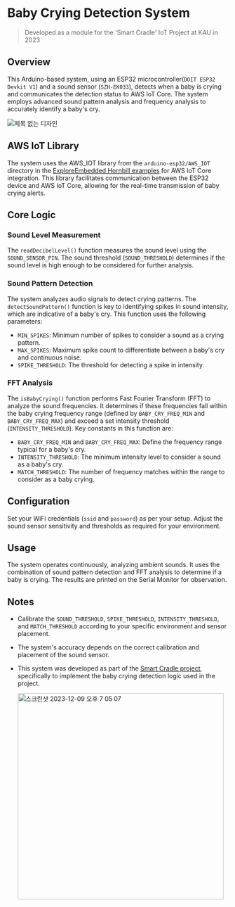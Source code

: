 # Baby Crying Detection System

> Developed as a module for the 'Smart Cradle' IoT Project at KAU in 2023

## Overview
This Arduino-based system, using an ESP32 microcontroller(`DOIT ESP32 Devkit V1`) and a sound sensor (`SZH-EK033`), detects when a baby is crying and communicates the detection status to AWS IoT Core. The system employs advanced sound pattern analysis and frequency analysis to accurately identify a baby's cry.

![제목 없는 디자인](https://github.com/Wendy-Nam/IoT-BabyCryDetection/assets/142412339/c6e6fdbc-da5e-445b-87f8-f025755ffb1c)

## AWS IoT Library
The system uses the AWS_IOT library from the `arduino-esp32/AWS_IOT` directory in the [ExploreEmbedded Hornbill examples](https://github.com/ExploreEmbedded/Hornbill-Examples) for AWS IoT Core integration. This library facilitates communication between the ESP32 device and AWS IoT Core, allowing for the real-time transmission of baby crying alerts.

## Core Logic

### Sound Level Measurement
The `readDecibelLevel()` function measures the sound level using the `SOUND_SENSOR_PIN`. The sound threshold (`SOUND_THRESHOLD`) determines if the sound level is high enough to be considered for further analysis.

### Sound Pattern Detection
The system analyzes audio signals to detect crying patterns. The `detectSoundPattern()` function is key to identifying spikes in sound intensity, which are indicative of a baby's cry. This function uses the following parameters:
- `MIN_SPIKES`: Minimum number of spikes to consider a sound as a crying pattern.
- `MAX_SPIKES`: Maximum spike count to differentiate between a baby's cry and continuous noise.
- `SPIKE_THRESHOLD`: The threshold for detecting a spike in intensity.

### FFT Analysis
The `isBabyCrying()` function performs Fast Fourier Transform (FFT) to analyze the sound frequencies. It determines if these frequencies fall within the baby crying frequency range (defined by `BABY_CRY_FREQ_MIN` and `BABY_CRY_FREQ_MAX`) and exceed a set intensity threshold (`INTENSITY_THRESHOLD`). Key constants in this function are:
- `BABY_CRY_FREQ_MIN` and `BABY_CRY_FREQ_MAX`: Define the frequency range typical for a baby's cry.
- `INTENSITY_THRESHOLD`: The minimum intensity level to consider a sound as a baby's cry.
- `MATCH_THRESHOLD`: The number of frequency matches within the range to consider as a baby crying.

## Configuration
Set your WiFi credentials (`ssid` and `password`) as per your setup. Adjust the sound sensor sensitivity and thresholds as required for your environment.

## Usage
The system operates continuously, analyzing ambient sounds. It uses the combination of sound pattern detection and FFT analysis to determine if a baby is crying. The results are printed on the Serial Monitor for observation.

## Notes
- Calibrate the `SOUND_THRESHOLD`, `SPIKE_THRESHOLD`, `INTENSITY_THRESHOLD`, and `MATCH_THRESHOLD` according to your specific environment and sensor placement.
- The system's accuracy depends on the correct calibration and placement of the sound sensor.
- This system was developed as part of the [Smart Cradle project](https://github.com/JeongJongMun/IOT-SmartBabyCradle), specifically to implement the baby crying detection logic used in the project.

    <img width="469" alt="스크린샷 2023-12-09 오후 7 05 07" src="https://github.com/Wendy-Nam/IoT-BabyCryDetection/assets/142412339/77f8f379-2b44-4040-af08-e7fb850dbb92">
